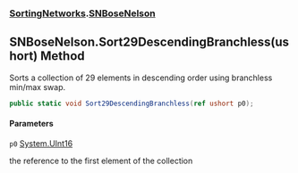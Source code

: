 ### [SortingNetworks](SortingNetworks.md 'SortingNetworks').[SNBoseNelson](SortingNetworks.SNBoseNelson.md 'SortingNetworks.SNBoseNelson')

## SNBoseNelson.Sort29DescendingBranchless(ushort) Method

Sorts a collection of 29 elements in descending order using branchless min/max swap.

```csharp
public static void Sort29DescendingBranchless(ref ushort p0);
```
#### Parameters

<a name='SortingNetworks.SNBoseNelson.Sort29DescendingBranchless(ushort).p0'></a>

`p0` [System.UInt16](https://docs.microsoft.com/en-us/dotnet/api/System.UInt16 'System.UInt16')

the reference to the first element of the collection